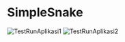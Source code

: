 # SimpleSnake
![TestRunAplikasi1](https://user-images.githubusercontent.com/93413795/162478834-4156b4cb-4c5f-41b4-b591-39ac33166434.png)
![TestRunAplikasi2](https://user-images.githubusercontent.com/93413795/162478849-d9c72c52-f5f4-4da7-917f-32ca4fa8880e.png)
